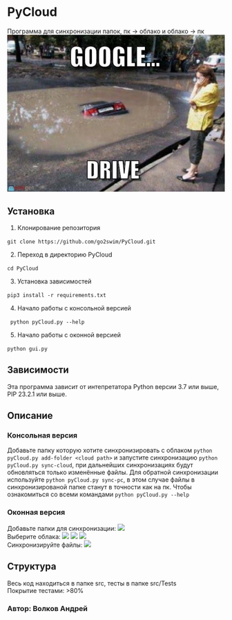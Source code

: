 # PyCloud

Программа для синхронизации папок, пк → облако и облако → пк
![Logotype](IconsForGui/logo.jpg)

<!--Установка-->
## Установка
1. Клонирование репозитория 

```git clone https://github.com/go2swim/PyCloud.git```

2. Переход в директорию PyCloud

```cd PyCloud```

3. Установка зависимостей

```pip3 install -r requirements.txt```

4. Начало работы с консольной версией

``` python pyCloud.py --help```

5. Начало работы с оконной версией

```python gui.py```

<!--зависимости-->
## Зависимости
Эта программа зависит от интепретатора Python версии 3.7 или выше, PIP 23.2.1 или выше.

<!--Описание-->
## Описание

### Консольная версия
Добавьте папку которую хотите синхронизировать с облаком  ```python pyCloud.py add-folder <cloud path>```
и запустите синхронизацию ```python pyCloud.py sync-cloud```, при дальнейших синхронизациях будут обновляться только изменённые файлы. 
Для обратной синхронизации используйте ```python pyCloud.py sync-pc```, в этом случае файлы в синхронизированой папке станут в точности как на пк.
Чтобы ознакомиться со всеми командами ```python pyCloud.py --help```

### Оконная версия
Добавьте папки для синхронизации: <img src="./IconsForGui/add_folder_icon.png" width="30" />\
Выберите облака:
<img src="./IconsForGui/drive_icon.png" width="50" />
<img src="./IconsForGui/disk_icon.png" width="50" />
<img src="./IconsForGui/dropbox_icon.png" width="50" />\
Синхронизируйте файлы: <img src="./IconsForGui/main_button_cut.png" width="75" />

<!--Структура-->
## Структура
Весь код находиться в папке src, тесты в папке src/Tests\
Покрытие тестами: >80%

<!--Авторы-->
### Автор: Волков Андрей
